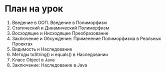 # План на урок
1. Введение в ООП. Введение в Полиморфизм
2. Статический и Динамический Полиморфизм
3. Восходящее и Нисходящее Преобразование
4. Заключение и Обсуждение: Применение Полиморфизма в Реальных Проектах
5. Видимость и Наследование
6. Методы toString() и equals() в Наследовании
7. Класс Object в Java
8. Заключение: Наследование в Java